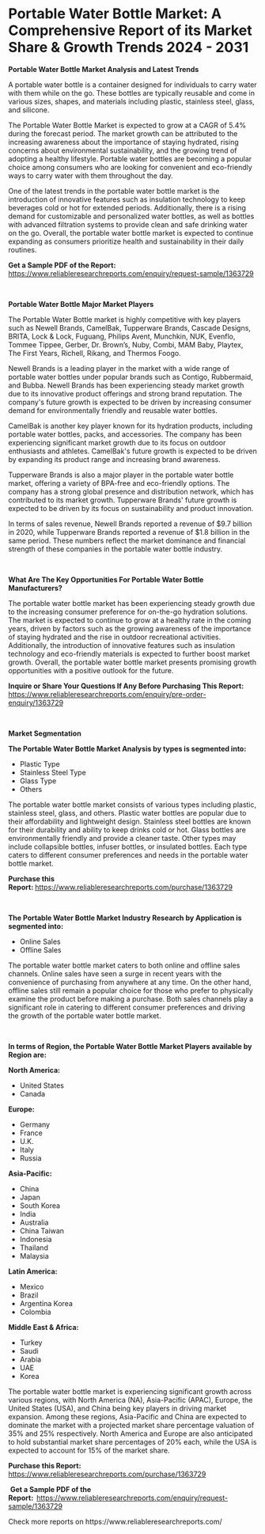 <p><h1>Portable Water Bottle Market: A Comprehensive Report of its Market Share & Growth Trends 2024 - 2031</h1></p><p><strong>Portable Water Bottle Market Analysis and Latest Trends</strong></p>
<p><p>A portable water bottle is a container designed for individuals to carry water with them while on the go. These bottles are typically reusable and come in various sizes, shapes, and materials including plastic, stainless steel, glass, and silicone.</p><p>The Portable Water Bottle Market is expected to grow at a CAGR of 5.4% during the forecast period. The market growth can be attributed to the increasing awareness about the importance of staying hydrated, rising concerns about environmental sustainability, and the growing trend of adopting a healthy lifestyle. Portable water bottles are becoming a popular choice among consumers who are looking for convenient and eco-friendly ways to carry water with them throughout the day.</p><p>One of the latest trends in the portable water bottle market is the introduction of innovative features such as insulation technology to keep beverages cold or hot for extended periods. Additionally, there is a rising demand for customizable and personalized water bottles, as well as bottles with advanced filtration systems to provide clean and safe drinking water on the go. Overall, the portable water bottle market is expected to continue expanding as consumers prioritize health and sustainability in their daily routines.</p></p>
<p><strong>Get a Sample PDF of the Report:&nbsp;</strong> <a href="https://www.reliableresearchreports.com/enquiry/request-sample/1363729">https://www.reliableresearchreports.com/enquiry/request-sample/1363729</a></p>
<p>&nbsp;</p>
<p><strong>Portable Water Bottle Major Market Players</strong></p>
<p><p>The Portable Water Bottle market is highly competitive with key players such as Newell Brands, CamelBak, Tupperware Brands, Cascade Designs, BRITA, Lock & Lock, Fuguang, Philips Avent, Munchkin, NUK, Evenflo, Tommee Tippee, Gerber, Dr. Brown’s, Nuby, Combi, MAM Baby, Playtex, The First Years, Richell, Rikang, and Thermos Foogo. </p><p>Newell Brands is a leading player in the market with a wide range of portable water bottles under popular brands such as Contigo, Rubbermaid, and Bubba. Newell Brands has been experiencing steady market growth due to its innovative product offerings and strong brand reputation. The company's future growth is expected to be driven by increasing consumer demand for environmentally friendly and reusable water bottles.</p><p>CamelBak is another key player known for its hydration products, including portable water bottles, packs, and accessories. The company has been experiencing significant market growth due to its focus on outdoor enthusiasts and athletes. CamelBak's future growth is expected to be driven by expanding its product range and increasing brand awareness.</p><p>Tupperware Brands is also a major player in the portable water bottle market, offering a variety of BPA-free and eco-friendly options. The company has a strong global presence and distribution network, which has contributed to its market growth. Tupperware Brands' future growth is expected to be driven by its focus on sustainability and product innovation.</p><p>In terms of sales revenue, Newell Brands reported a revenue of $9.7 billion in 2020, while Tupperware Brands reported a revenue of $1.8 billion in the same period. These numbers reflect the market dominance and financial strength of these companies in the portable water bottle industry.</p></p>
<p>&nbsp;</p>
<p><strong>What Are The Key Opportunities For Portable Water Bottle Manufacturers?</strong></p>
<p><p>The portable water bottle market has been experiencing steady growth due to the increasing consumer preference for on-the-go hydration solutions. The market is expected to continue to grow at a healthy rate in the coming years, driven by factors such as the growing awareness of the importance of staying hydrated and the rise in outdoor recreational activities. Additionally, the introduction of innovative features such as insulation technology and eco-friendly materials is expected to further boost market growth. Overall, the portable water bottle market presents promising growth opportunities with a positive outlook for the future.</p></p>
<p><strong>Inquire or Share Your Questions If Any Before Purchasing This Report:</strong> <a href="https://www.reliableresearchreports.com/enquiry/pre-order-enquiry/1363729">https://www.reliableresearchreports.com/enquiry/pre-order-enquiry/1363729</a></p>
<p>&nbsp;</p>
<p><strong>Market Segmentation</strong></p>
<p><strong>The Portable Water Bottle Market Analysis by types is segmented into:</strong></p>
<p><ul><li>Plastic Type</li><li>Stainless Steel Type</li><li>Glass Type</li><li>Others</li></ul></p>
<p><p>The portable water bottle market consists of various types including plastic, stainless steel, glass, and others. Plastic water bottles are popular due to their affordability and lightweight design. Stainless steel bottles are known for their durability and ability to keep drinks cold or hot. Glass bottles are environmentally friendly and provide a cleaner taste. Other types may include collapsible bottles, infuser bottles, or insulated bottles. Each type caters to different consumer preferences and needs in the portable water bottle market.</p></p>
<p><strong>Purchase this Report:&nbsp;</strong><a href="https://www.reliableresearchreports.com/purchase/1363729">https://www.reliableresearchreports.com/purchase/1363729</a></p>
<p>&nbsp;</p>
<p><strong>The Portable Water Bottle Market Industry Research by Application is segmented into:</strong></p>
<p><ul><li>Online Sales</li><li>Offline Sales</li></ul></p>
<p><p>The portable water bottle market caters to both online and offline sales channels. Online sales have seen a surge in recent years with the convenience of purchasing from anywhere at any time. On the other hand, offline sales still remain a popular choice for those who prefer to physically examine the product before making a purchase. Both sales channels play a significant role in catering to different consumer preferences and driving the growth of the portable water bottle market.</p></p>
<p>&nbsp;</p>
<p><strong>In terms of Region, the Portable Water Bottle Market Players available by Region are:</strong></p>
<p>
    <p> <strong> North America: </strong>
        <ul>
            <li>United States</li>
            <li>Canada</li>
        </ul>
        </p> 
    <p> <strong> Europe: </strong>
        <ul>
            <li>Germany</li>
            <li>France</li>
            <li>U.K.</li>
            <li>Italy</li>
            <li>Russia</li>
        </ul>
        </p> 
    <p> <strong> Asia-Pacific: </strong>
        <ul>
            <li>China</li>
            <li>Japan</li>
            <li>South Korea</li>
            <li>India</li>
            <li>Australia</li>
            <li>China Taiwan</li>
            <li>Indonesia</li>
            <li>Thailand</li>
            <li>Malaysia</li>
        </ul>
        </p> 
    <p> <strong> Latin America: </strong>
        <ul>
            <li>Mexico</li>
            <li>Brazil</li>
            <li>Argentina Korea</li>
            <li>Colombia</li>
        </ul>
        </p> 
    <p> <strong> Middle East & Africa: </strong>
        <ul>
            <li>Turkey</li>
            <li>Saudi</li>
            <li>Arabia</li>
            <li>UAE</li>
            <li>Korea</li>
        </ul>
    </p>
    </p>
<p><p>The portable water bottle market is experiencing significant growth across various regions, with North America (NA), Asia-Pacific (APAC), Europe, the United States (USA), and China being key players in driving market expansion. Among these regions, Asia-Pacific and China are expected to dominate the market with a projected market share percentage valuation of 35% and 25% respectively. North America and Europe are also anticipated to hold substantial market share percentages of 20% each, while the USA is expected to account for 15% of the market share.</p></p>
<p><strong>Purchase this Report: </strong><a href="https://www.reliableresearchreports.com/purchase/1363729">https://www.reliableresearchreports.com/purchase/1363729</a></p>
<p>&nbsp;<strong>Get a Sample PDF of the Report:&nbsp;&nbsp;</strong><a href="https://www.reliableresearchreports.com/enquiry/request-sample/1363729">https://www.reliableresearchreports.com/enquiry/request-sample/1363729</a></p>
<p><strong></strong></p>
<p>Check more reports on https://www.reliableresearchreports.com/</p>